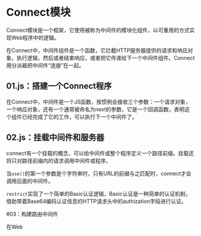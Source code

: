 # Connect模块

Connect模块是一个框架，它使用被称为中间件的模块化组件，以可重用的方式实现Web程序中的逻辑。

在Connect中，中间件组件是一个函数，它拦截HTTP服务器提供的请求和响应对象，执行逻辑，然后或者结束响应，或者把它传递给下一个中间件组件。Connect用分派器把中间件“连接”在一起。

## 01.js：搭建一个Connect程序

在Connect中，中间件是一个JS函数，按惯例会接收三个参数：一个请求对象，一个响应对象，还有一个通常被命名为next的参数，它是一个回调函数，表明这个组件已经完成了它的工作，可以执行下一个中间件了。

## 02.js：挂载中间件和服务器

connect有一个挂载的概念，可以给中间件或整个程序定义一个路径前缀。挂载还将只对路径前缀内的请求调用中间件或程序。

当`use()`的第一个参数是个字符串时，只有URL的前缀与之匹配时，connect才会调用后面的中间件。

`restrict`实现了一个简单的Basic认证逻辑，Basic认证是一种简单的认证机制，借助带着Base64编码认证信息的HTTP请求头中的authization字段进行认证。

#03：构建路由中间件

在Web

